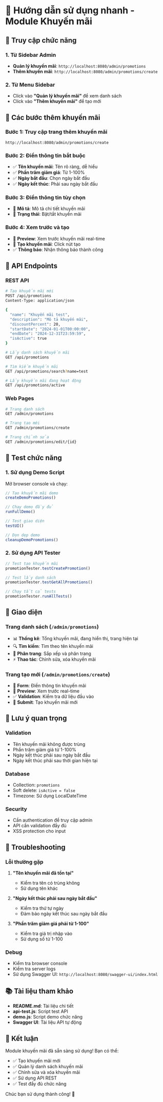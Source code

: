 # 🚀 Hướng dẫn sử dụng nhanh - Module Khuyến mãi

## 📍 Truy cập chức năng

### 1. Từ Sidebar Admin
- **Quản lý khuyến mãi**: `http://localhost:8080/admin/promotions`
- **Thêm khuyến mãi**: `http://localhost:8080/admin/promotions/create`

### 2. Từ Menu Sidebar
- Click vào **"Quản lý khuyến mãi"** để xem danh sách
- Click vào **"Thêm khuyến mãi"** để tạo mới

## 🎯 Các bước thêm khuyến mãi

### Bước 1: Truy cập trang thêm khuyến mãi
```
http://localhost:8080/admin/promotions/create
```

### Bước 2: Điền thông tin bắt buộc
- ✅ **Tên khuyến mãi**: Tên rõ ràng, dễ hiểu
- ✅ **Phần trăm giảm giá**: Từ 1-100%
- ✅ **Ngày bắt đầu**: Chọn ngày bắt đầu
- ✅ **Ngày kết thúc**: Phải sau ngày bắt đầu

### Bước 3: Điền thông tin tùy chọn
- 📝 **Mô tả**: Mô tả chi tiết khuyến mãi
- 🔘 **Trạng thái**: Bật/tắt khuyến mãi

### Bước 4: Xem trước và tạo
- 👀 **Preview**: Xem trước khuyến mãi real-time
- 💾 **Tạo khuyến mãi**: Click nút tạo
- ✅ **Thông báo**: Nhận thông báo thành công

## 🔧 API Endpoints

### REST API
```bash
# Tạo khuyến mãi mới
POST /api/promotions
Content-Type: application/json

{
  "name": "Khuyến mãi test",
  "description": "Mô tả khuyến mãi",
  "discountPercent": 20,
  "startDate": "2024-01-01T00:00:00",
  "endDate": "2024-12-31T23:59:59",
  "isActive": true
}
```

```bash
# Lấy danh sách khuyến mãi
GET /api/promotions

# Tìm kiếm khuyến mãi
GET /api/promotions/search?name=test

# Lấy khuyến mãi đang hoạt động
GET /api/promotions/active
```

### Web Pages
```bash
# Trang danh sách
GET /admin/promotions

# Trang tạo mới
GET /admin/promotions/create

# Trang chỉnh sửa
GET /admin/promotions/edit/{id}
```

## 🧪 Test chức năng

### 1. Sử dụng Demo Script
Mở browser console và chạy:
```javascript
// Tạo khuyến mãi demo
createDemoPromotions()

// Chạy demo đầy đủ
runFullDemo()

// Test giao diện
testUI()

// Dọn dẹp demo
cleanupDemoPromotions()
```

### 2. Sử dụng API Tester
```javascript
// Test tạo khuyến mãi
promotionTester.testCreatePromotion()

// Test lấy danh sách
promotionTester.testGetAllPromotions()

// Chạy tất cả tests
promotionTester.runAllTests()
```

## 🎨 Giao diện

### Trang danh sách (`/admin/promotions`)
- 📊 **Thống kê**: Tổng khuyến mãi, đang hiển thị, trang hiện tại
- 🔍 **Tìm kiếm**: Tìm theo tên khuyến mãi
- 📄 **Phân trang**: Sắp xếp và phân trang
- ⚡ **Thao tác**: Chỉnh sửa, xóa khuyến mãi

### Trang tạo mới (`/admin/promotions/create`)
- 📝 **Form**: Điền thông tin khuyến mãi
- 👀 **Preview**: Xem trước real-time
- ✅ **Validation**: Kiểm tra dữ liệu đầu vào
- 💾 **Submit**: Tạo khuyến mãi mới

## 🚨 Lưu ý quan trọng

### Validation
- Tên khuyến mãi không được trùng
- Phần trăm giảm giá từ 1-100%
- Ngày kết thúc phải sau ngày bắt đầu
- Ngày kết thúc phải sau thời gian hiện tại

### Database
- Collection: `promotions`
- Soft delete: `isActive = false`
- Timezone: Sử dụng LocalDateTime

### Security
- Cần authentication để truy cập admin
- API cần validation đầy đủ
- XSS protection cho input

## 🐛 Troubleshooting

### Lỗi thường gặp
1. **"Tên khuyến mãi đã tồn tại"**
   - Kiểm tra tên có trùng không
   - Sử dụng tên khác

2. **"Ngày kết thúc phải sau ngày bắt đầu"**
   - Kiểm tra thứ tự ngày
   - Đảm bảo ngày kết thúc sau ngày bắt đầu

3. **"Phần trăm giảm giá phải từ 1-100"**
   - Kiểm tra giá trị nhập vào
   - Sử dụng số từ 1-100

### Debug
- Kiểm tra browser console
- Kiểm tra server logs
- Sử dụng Swagger UI: `http://localhost:8080/swagger-ui/index.html`

## 📚 Tài liệu tham khảo

- **README.md**: Tài liệu chi tiết
- **api-test.js**: Script test API
- **demo.js**: Script demo chức năng
- **Swagger UI**: Tài liệu API tự động

## 🎉 Kết luận

Module khuyến mãi đã sẵn sàng sử dụng! Bạn có thể:
- ✅ Tạo khuyến mãi mới
- ✅ Quản lý danh sách khuyến mãi
- ✅ Chỉnh sửa và xóa khuyến mãi
- ✅ Sử dụng API REST
- ✅ Test đầy đủ chức năng

Chúc bạn sử dụng thành công! 🚀

